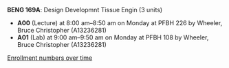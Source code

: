 **BENG 169A**: Design Developmnt Tissue Engin (3 units)

- **A00** (Lecture) at 8:00 am–8:50 am on Monday at PFBH 226 by Wheeler, Bruce Christopher (A13236281)
- **A01** (Lab) at 9:00 am–9:50 am on Monday at PFBH 108 by Wheeler, Bruce Christopher (A13236281)

[Enrollment numbers over time](./BENG169A.tsv)
